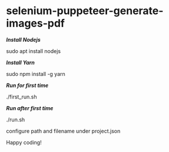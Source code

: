 # selenium-puppeteer-generate-images-pdf

***Install Nodejs***

sudo apt install nodejs


***Install Yarn***

sudo npm install -g yarn 

***Run for first time***

./first_run.sh

***Run after first time***

./run.sh

configure path and filename under project.json


Happy coding!
